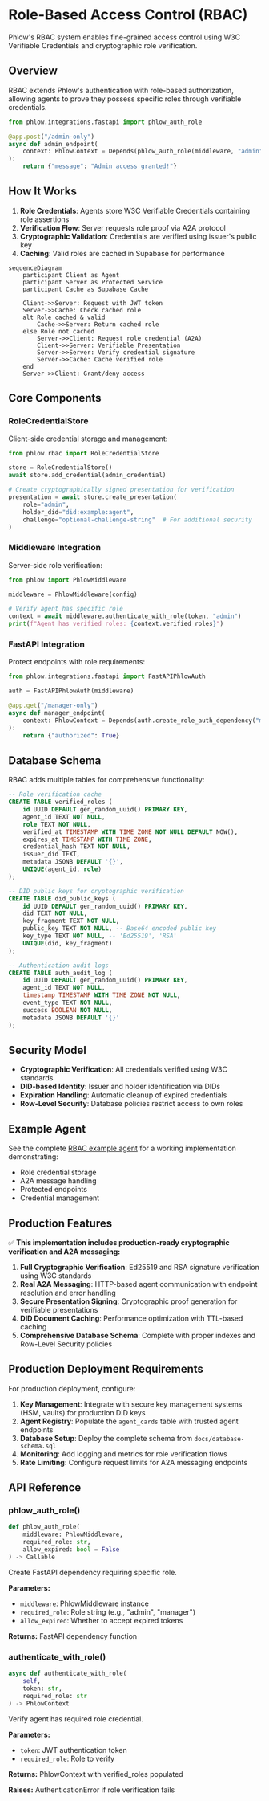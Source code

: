 # Role-Based Access Control (RBAC)

Phlow's RBAC system enables fine-grained access control using W3C Verifiable Credentials and cryptographic role verification.

## Overview

RBAC extends Phlow's authentication with role-based authorization, allowing agents to prove they possess specific roles through verifiable credentials.

```python
from phlow.integrations.fastapi import phlow_auth_role

@app.post("/admin-only")
async def admin_endpoint(
    context: PhlowContext = Depends(phlow_auth_role(middleware, "admin"))
):
    return {"message": "Admin access granted!"}
```

## How It Works

1. **Role Credentials**: Agents store W3C Verifiable Credentials containing role assertions
2. **Verification Flow**: Server requests role proof via A2A protocol
3. **Cryptographic Validation**: Credentials are verified using issuer's public key
4. **Caching**: Valid roles are cached in Supabase for performance

```mermaid
sequenceDiagram
    participant Client as Agent
    participant Server as Protected Service
    participant Cache as Supabase Cache

    Client->>Server: Request with JWT token
    Server->>Cache: Check cached role
    alt Role cached & valid
        Cache->>Server: Return cached role
    else Role not cached
        Server->>Client: Request role credential (A2A)
        Client->>Server: Verifiable Presentation
        Server->>Server: Verify credential signature
        Server->>Cache: Cache verified role
    end
    Server->>Client: Grant/deny access
```

## Core Components

### RoleCredentialStore
Client-side credential storage and management:

```python
from phlow.rbac import RoleCredentialStore

store = RoleCredentialStore()
await store.add_credential(admin_credential)

# Create cryptographically signed presentation for verification
presentation = await store.create_presentation(
    role="admin",
    holder_did="did:example:agent",
    challenge="optional-challenge-string"  # For additional security
)
```

### Middleware Integration
Server-side role verification:

```python
from phlow import PhlowMiddleware

middleware = PhlowMiddleware(config)

# Verify agent has specific role
context = await middleware.authenticate_with_role(token, "admin")
print(f"Agent has verified roles: {context.verified_roles}")
```

### FastAPI Integration
Protect endpoints with role requirements:

```python
from phlow.integrations.fastapi import FastAPIPhlowAuth

auth = FastAPIPhlowAuth(middleware)

@app.get("/manager-only")
async def manager_endpoint(
    context: PhlowContext = Depends(auth.create_role_auth_dependency("manager"))
):
    return {"authorized": True}
```

## Database Schema

RBAC adds multiple tables for comprehensive functionality:

```sql
-- Role verification cache
CREATE TABLE verified_roles (
    id UUID DEFAULT gen_random_uuid() PRIMARY KEY,
    agent_id TEXT NOT NULL,
    role TEXT NOT NULL,
    verified_at TIMESTAMP WITH TIME ZONE NOT NULL DEFAULT NOW(),
    expires_at TIMESTAMP WITH TIME ZONE,
    credential_hash TEXT NOT NULL,
    issuer_did TEXT,
    metadata JSONB DEFAULT '{}',
    UNIQUE(agent_id, role)
);

-- DID public keys for cryptographic verification
CREATE TABLE did_public_keys (
    id UUID DEFAULT gen_random_uuid() PRIMARY KEY,
    did TEXT NOT NULL,
    key_fragment TEXT NOT NULL,
    public_key TEXT NOT NULL, -- Base64 encoded public key
    key_type TEXT NOT NULL, -- 'Ed25519', 'RSA'
    UNIQUE(did, key_fragment)
);

-- Authentication audit logs
CREATE TABLE auth_audit_log (
    id UUID DEFAULT gen_random_uuid() PRIMARY KEY,
    agent_id TEXT NOT NULL,
    timestamp TIMESTAMP WITH TIME ZONE NOT NULL,
    event_type TEXT NOT NULL,
    success BOOLEAN NOT NULL,
    metadata JSONB DEFAULT '{}'
);
```

## Security Model

- **Cryptographic Verification**: All credentials verified using W3C standards
- **DID-based Identity**: Issuer and holder identification via DIDs
- **Expiration Handling**: Automatic cleanup of expired credentials
- **Row-Level Security**: Database policies restrict access to own roles

## Example Agent

See the complete [RBAC example agent](../examples/rbac_agent/) for a working implementation demonstrating:

- Role credential storage
- A2A message handling
- Protected endpoints
- Credential management

## Production Features

✅ **This implementation includes production-ready cryptographic verification and A2A messaging:**

1. **Full Cryptographic Verification**: Ed25519 and RSA signature verification using W3C standards
2. **Real A2A Messaging**: HTTP-based agent communication with endpoint resolution and error handling
3. **Secure Presentation Signing**: Cryptographic proof generation for verifiable presentations
4. **DID Document Caching**: Performance optimization with TTL-based caching
5. **Comprehensive Database Schema**: Complete with proper indexes and Row-Level Security policies

## Production Deployment Requirements

For production deployment, configure:

1. **Key Management**: Integrate with secure key management systems (HSM, vaults) for production DID keys
2. **Agent Registry**: Populate the `agent_cards` table with trusted agent endpoints
3. **Database Setup**: Deploy the complete schema from `docs/database-schema.sql`
4. **Monitoring**: Add logging and metrics for role verification flows
5. **Rate Limiting**: Configure request limits for A2A messaging endpoints

## API Reference

### phlow_auth_role()
```python
def phlow_auth_role(
    middleware: PhlowMiddleware,
    required_role: str,
    allow_expired: bool = False
) -> Callable
```

Create FastAPI dependency requiring specific role.

**Parameters:**
- `middleware`: PhlowMiddleware instance
- `required_role`: Role string (e.g., "admin", "manager")
- `allow_expired`: Whether to accept expired tokens

**Returns:** FastAPI dependency function

### authenticate_with_role()
```python
async def authenticate_with_role(
    self,
    token: str,
    required_role: str
) -> PhlowContext
```

Verify agent has required role credential.

**Parameters:**
- `token`: JWT authentication token
- `required_role`: Role to verify

**Returns:** PhlowContext with verified_roles populated

**Raises:** AuthenticationError if role verification fails
